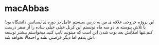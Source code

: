 # macAbbas
این پروژه خروجی علاقه ی من به درس سیستم عامل در دوره ی لیسانس دانشگاه بود!
با تلاش پیوسته ی دو سه ماه تونستم این کرنل خیلی خیلی ساده را از صفر درست کنم.تنها امکانش بعد بوت شدن این است که میتونید تایپ کنید.میخواستم بیشتر توسعه اش بدهم اما دیگر فرصتی نشد و احتمالا نخواهد شد.


